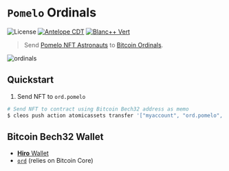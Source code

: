 # `Pomelo` **Ordinals**
![License](https://img.shields.io/github/license/pomelo-io/pomelo.ord)
[![Antelope CDT](https://github.com/pomelo-io/pomelo.ord/actions/workflows/release.yml/badge.svg)](https://github.com/pomelo-io/pomelo.ord/actions/workflows/release.yml)
[![Blanc++ Vert](https://github.com/pomelo-io/pomelo.ord/actions/workflows/ci.yml/badge.svg)](https://github.com/pomelo-io/pomelo.ord/actions/workflows/ci.yml)

> Send [Pomelo NFT Astronauts](https://eos.atomichub.io/market?collection_name=pomelo&order=asc&schema_name=astronauts&sort=price&state=1&symbol=EOS&template_data:text.name=Pomelo%20Astronaut) to [Bitcoin Ordinals](https://ordinals.com/).

![ordinals](https://media.discordapp.net/attachments/1082502757686190190/1083534443836362782/Pixel_Astronauts_C1V1.png?width=1859&height=1115)

## Quickstart

1. Send NFT to `ord.pomelo`

```bash
# Send NFT to contract using Bitcoin Bech32 address as memo
$ cleos push action atomicassets transfer '["myaccount", "ord.pomelo", [2199024546311], "bc1pl5f3lr7ff8xhf2ra4znrfc4eg4gg8f3t2a6hw4w5rjw87p0tn9ssxtzrsk"]' -p myaccount
```

## Bitcoin Bech32 Wallet

- [**Hiro** Wallet](https://wallet.hiro.so/)
- [`ord`](https://github.com/casey/ord) (relies on Bitcoin Core)